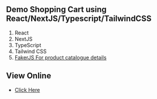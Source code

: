 ## Demo Shopping Cart using React/NextJS/Typescript/TailwindCSS

  <ol>
    <li>React</li>
    <li>NextJS</li>
    <li>TypeScript</li>
    <li>Tailwind CSS</li>
    <li><a target="_blank" href="https://github.com/fakerjs.dev/">FakerJS For product catalogue details
</a></li>
   
  </ol>


## View Online

- [Click Here](https://anotheritdude.github.io/react-cart/) 